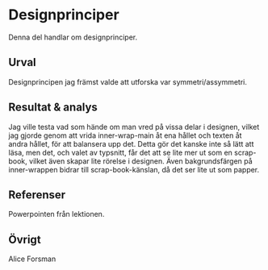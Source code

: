 ---
---
Designprinciper
=========================

Denna del handlar om designprinciper.


Urval
-----------------------

Designprincipen jag främst valde att utforska var symmetri/assymmetri.


Resultat & analys
-----------------------

Jag ville testa vad som hände om man vred på vissa delar i designen, vilket jag gjorde genom att vrida inner-wrap-main åt ena hållet och texten åt andra hållet, för att balansera upp det. Detta gör det kanske inte så lätt att läsa, men det, och valet av typsnitt, får det att se lite mer ut som en scrap-book, vilket även skapar lite rörelse i designen.
Även bakgrundsfärgen på inner-wrappen bidrar till scrap-book-känslan, då det ser lite ut som papper.


Referenser
-----------------------

Powerpointen från lektionen.


Övrigt
-----------------------

Alice Forsman
